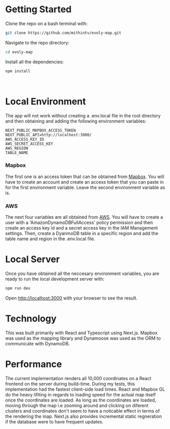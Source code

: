 # Getting Started
Clone the repo on a bash terminal with:
```bash
git clone https://github.com/mithintv/evoly-map.git
```
Navigate to the repo directory:
```bash
cd evoly-map
```
Install all the dependencies:
```bash
npm install
```
<br>

# Local Environment
The app will not work without creating a .env.local file in the root directory and then obtaining and adding the following environment variables:
```
NEXT_PUBLIC_MAPBOX_ACCESS_TOKEN
NEXT_PUBLIC_API=http://localhost:3000/
AWS_ACCESS_KEY_ID
AWS_SECRET_ACCESS_KEY
AWS_REGION
TABLE_NAME
```
### Mapbox
The first one is an access token that can be obtained from [Mapbox](https://www.mapbox.com/). You will have to create an account and create an access token that you can paste in for the first environment variable. Leave the second environment variable as is.

### AWS
The next four variables are all obtained from [AWS](https://console.aws.amazon.com/iam/home#/home). You will have to create a user with a 'AmazonDynamoDBFullAccess' policy permission and then create an access key id and a secret access key in the IAM Management settings. Then, create a DyanmoDB table in a specific region and add the table name and region in the .env.local file.
<br>

# Local Server
Once you have obtained all the neccesary environment variables, you are ready to run the local development server with:
```bash
npm run dev
```
Open [http://localhost:3000](http://localhost:3000) with your browser to see the result.
<br>

# Technology
This was built primarily with React and Typescript using Next.js. Mapbox was used as the mapping library and Dynamoose was used as the ORM to communicate with DynamoDB.

# Performance
The current implementation renders all 10,000 coordinates on a React frontend on the server during build-time. During my tests, this implementation had the fastest client-side load times. React and Mapbox GL do the heavy lifiting in regards to loading speed for the actual map itself once the coordinates are loaded. As long as the coordinates are loaded, moving through the map i.e zooming around and clicking on diferent clusters and coordinates don't seem to have a noticable effect in terms of the rendering the map. Next.js also provides incremental static regneration if the database were to have frequent updates. 
